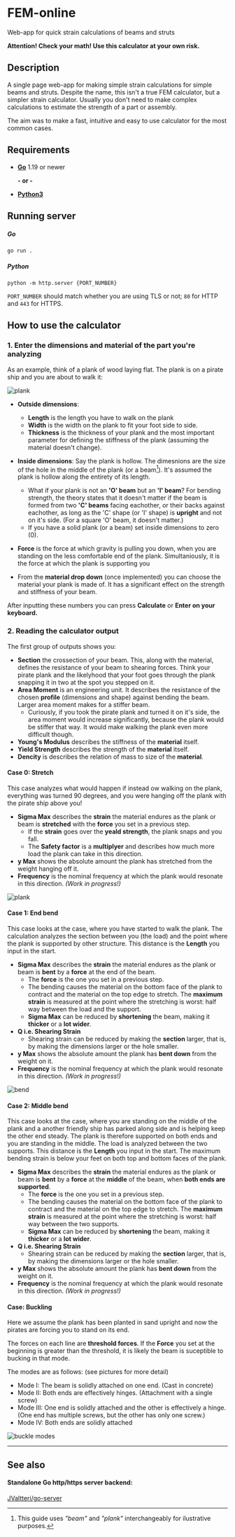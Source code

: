 # FEM-online

Web-app for quick strain calculations of beams and struts

**Attention! Check your math! Use this calculator at your own risk.**

## Description

A single page web-app for making simple strain calculations for simple beams and struts. Despite the name, this isn't a true FEM calculator, but a simpler strain calculator. Usually you don't need to make complex calculations to estimate the strength of a part or assembly.

The aim was to make a fast, intuitive and easy to use calculator for the most common cases.

## Requirements

- [**Go**](https://go.dev/) 1.19 or newer

  **- or -** 

- [**Python3**](https://www.python.org/downloads/)

## Running server

##### Go
```
go run .
```
##### Python
```
python -m http.server {PORT_NUMBER}
```

`PORT_NUMBER` should match whether you are using TLS or not; `80` for HTTP and `443` for HTTPS.

## How to use the calculator

### 1. Enter the dimensions and material of the part you're analyzing

As an example, think of a plank of wood laying flat. The plank is on a pirate ship and you are about to walk it:

![plank](static/img/beam.png)

- **Outside dimensions**:
    - **Length** is the length you have to walk on the plank
    - **Width** is the width on the plank to fit your foot side to side.
    - **Thickness** is the thickness of your plank and the most important parameter for defining the stiffness of the plank (assuming the material doesn't change).
- **Inside dimensions**: Say the plank is hollow. The dimesnions are the size of the hole in the middle of the plank (or a beam[^(*]). It's assumed the plank is hollow along the entirety of its length.
    - What if your plank is not an **'O' beam** but an **'I' beam**? For bending strength, the theory states that it doesn't matter if the beam is formed from two **'C' beams** facing eachother, or their backs against eachother, as long as the 'C' shape (or 'I' shape) is **upright** and not on it's side. (For a square 'O' beam, it doesn't matter.)
    - If you have a solid plank (or a beam) set inside dimensions to zero (0).
- **Force** is the force at which gravity is pulling you down, when you are standing on the less comfortable end of the plank. Simultaniously, it is the force at which the plank is supporting you

- From the **material drop down** (once implemented) you can choose the material your plank is made of. It has a significant effect on the strength and stiffness of your beam.

After inputting these numbers you can press **Calculate** or **Enter on your keyboard.**

[^(*]: This guide uses *"beam"* and *"plank"* interchangeably for ilustrative purposes.

### 2. Reading the calculator output

The first group of outputs shows you: 
- **Section** the crossection of your beam. This, along with the material, defines the resistance of your beam to shearing forces. Think your pirate plank and the likelyhood that your foot goes through the plank snapping it in two at the spot you stepped on it.
- **Area Moment** is an engineering unit. It describes the resistance of the chosen **profile** (dimensions and shape) against bending the beam. Larger area moment makes for a stiffer beam.
    - Curiously, if you took the pirate plank and turned it on it's side, the area moment would increase significantly, because the plank would be stiffer that way. It would make walking the plank even more difficult though.
- **Young's Modulus** describes the stiffness of the **material** itself. 
- **Yield Strength** describes the strength of the **material** itself.
- **Dencity** is describes the relation of mass to size of the **material**.

#### Case 0: Stretch

This case analyzes  what would happen if instead ow walking on the plank, everything was turned 90 degrees, and you were hanging off the plank with the pirate ship above you!
- **Sigma Max** describes the **strain** the material endures as the plank or beam is **stretched** with the **force** you set in a previous step.
    - If the **strain** goes over the **yeald strength**, the plank snaps and you fall.
    - The **Safety factor** is a **multiplyer** and describes how much more load the plank can take in this direction.
- **y Max** shows the absolute amount the plank has stretched from the weight hanging off it.
- **Frequency** is the nominal frequency at which the plank would resonate in this direction. *(Work in progress!)*

![plank](static/img/pull.png)

#### Case 1: End bend

This case looks at the case, where you have started to walk the plank. The calculation analyzes the section between you (the load) and the point where the plank is supported by other structure. This distance is the **Length** you input in the start.
- **Sigma Max** describes the **strain** the material endures as the plank or beam is **bent** by a **force** at the end of the beam. 
    - The **force** is the one you set in a previous step.
    - The bending causes the material on the bottom face of the plank to contract and the material on the top edge to stretch. The **maximum strain** is measured at the point where the stretching is worst: half way between the load and the support.
    - **Sigma Max** can be reduced by **shortening** the beam, making it **thicker** or a **lot wider**.
- **Q i.e. Shearing Strain**
    - Shearing strain can be reduced by making the **section** larger, that is, by making the dimensions larger or the hole smaller.
- **y Max** shows the absolute amount the plank has **bent down** from the weight on it.
- **Frequency** is the nominal frequency at which the plank would resonate in this direction. *(Work in progress!)*

![bend](static/img/bend.png)

#### Case 2: Middle bend

This case looks at the case, where you are standing on the middle of the plank and a another friendly ship has parked along side and is helping keep the other end steady. The plank is therefore supported on both ends and you are standing in the middle. The load is analyzed between the two supports.  This distance is the **Length** you input in the start. The maximum bending strain is below your feet on both top and bottom faces of the plank.
- **Sigma Max** describes the **strain** the material endures as the plank or beam is **bent** by a **force** at the **middle** of the beam, when **both ends are supported**. 
    - The **force** is the one you set in a previous step.
    - The bending causes the material on the bottom face of the plank to contract and the material on the top edge to stretch. The **maximum strain** is measured at the point where the stretching is worst: half way between the two supports.
    - **Sigma Max** can be reduced by **shortening** the beam, making it **thicker** or a **lot wider**.
- **Q i.e. Shearing Strain**
    - Shearing strain can be reduced by making the **section** larger, that is, by making the dimensions larger or the hole smaller.
- **y Max** shows the absolute amount the plank has **bent down** from the weight on it.
- **Frequency** is the nominal frequency at which the plank would resonate in this direction. *(Work in progress!)*

#### Case: Buckling

Here we assume the plank has been planted in sand upright and now the pirates are forcing you to stand on its end.

The forces on each line are **threshold forces**. If the **Force** you set at the beginning is greater than the threshold, it is likely the beam is suceptible to bucking in that mode.

The modes are as follows: (see pictures for more detail)
- Mode I: The beam is solidly attached on one end. (Cast in concrete)
- Mode II: Both ends are effectively hinges. (Attachment with a single screw)
- Mode III: One end is solidly attached and the other is effectively a hinge. (One end has multiple screws, but the other has only one screw.)
- Mode IV: Both ends are solidly attached

![buckle modes](static/img/buckle.png)

---

## See also

#### Standalone Go http/https server backend:
[JValtteri/go-server](https://github.com/JValtteri/go-server/tree/main)
